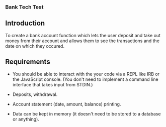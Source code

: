 ### Bank Tech Test

## Introduction

To create a bank account function which lets the user deposit and take out money from their account and allows them to see the transactions and the date on which they occured.

## Requirements

* You should be able to interact with the your code via a REPL like IRB or the JavaScript console. (You don't need to implement a command line interface that takes input from STDIN.)

* Deposits, withdrawal.

* Account statement (date, amount, balance) printing.

* Data can be kept in memory (it doesn't need to be stored to a database or anything).
